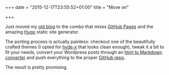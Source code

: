 +++
date = "2015-12-17T23:55:52+01:00"
title = "Move on"

+++

Just moved my [old blog](https://devnone.wordpress.com) to the combo
that mixes [GitHub Pages](https://pages.github.com/) and the amazing [Hugo](https://gohugo.io/)
static site generator.

The porting process is actually painless: checkout one of the beautifully crafted themes
(I opted for [hyde-x](https://github.com/zyro/hyde-x) that looks clean enough),
tweak it a bit to fit your needs, convert your Wordpress posts through an
[html to Markdown converter](https://domchristie.github.io/to-markdown/) and push everything to the proper
[GitHub repo](https://github.com/nazavode/nazavode.github.io).

The result is pretty promising.
